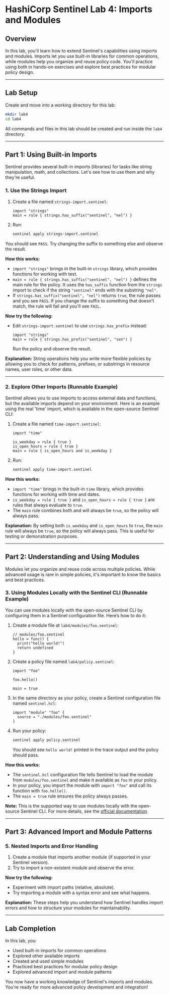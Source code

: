 # HashiCorp Sentinel Lab 4: Imports and Modules

## Overview
In this lab, you'll learn how to extend Sentinel's capabilities using imports and modules. Imports let you use built-in libraries for common operations, while modules help you organize and reuse policy code. You'll practice using both in hands-on exercises and explore best practices for modular policy design.

---

## Lab Setup

Create and move into a working directory for this lab:

```bash
mkdir lab4
cd lab4
```
All commands and files in this lab should be created and run inside the `lab4` directory.

---

## Part 1: Using Built-in Imports

Sentinel provides several built-in imports (libraries) for tasks like string manipulation, math, and collections. Let's see how to use them and why they're useful.

### 1. Use the Strings Import
1. Create a file named `strings-import.sentinel`:
   ```hcl
   import "strings"
   main = rule { strings.has_suffix("sentinel", "nel") }
   ```
2. Run:
   ```bash
   sentinel apply strings-import.sentinel
   ```
You should see `PASS`. Try changing the suffix to something else and observe the result.

**How this works:**
- `import "strings"` brings in the built-in `strings` library, which provides functions for working with text.
- `main = rule { strings.has_suffix("sentinel", "nel") }` defines the main rule for the policy. It uses the `has_suffix` function from the `strings` import to check if the string `"sentinel"` ends with the substring `"nel"`.
- If `strings.has_suffix("sentinel", "nel")` returns `true`, the rule passes and you see `PASS`. If you change the suffix to something that doesn't match, the rule will fail and you'll see `FAIL`.

**Now try the following:**
- Edit `strings-import.sentinel` to use `strings.has_prefix` instead:
  ```hcl
  import "strings"
  main = rule { strings.has_prefix("sentinel", "sen") }
  ```
  Run the policy and observe the result.

**Explanation:**
String operations help you write more flexible policies by allowing you to check for patterns, prefixes, or substrings in resource names, user roles, or other data.

---

### 2. Explore Other Imports (Runnable Example)
Sentinel allows you to use imports to access external data and functions, but the available imports depend on your environment. Here is an example using the real 'time' import, which is available in the open-source Sentinel CLI:

1. Create a file named `time-import.sentinel`:
   ```hcl
   import "time"

   is_weekday = rule { true }
   is_open_hours = rule { true }
   main = rule { is_open_hours and is_weekday }
   ```
2. Run:
   ```bash
   sentinel apply time-import.sentinel
   ```

**How this works:**
- `import "time"` brings in the built-in `time` library, which provides functions for working with time and dates.
- `is_weekday = rule { true }` and `is_open_hours = rule { true }` are rules that always evaluate to `true`.
- The `main` rule combines both and will always be `true`, so the policy will always pass.

**Explanation:**
By setting both `is_weekday` and `is_open_hours` to `true`, the `main` rule will always be `true`, so the policy will always pass. This is useful for testing or demonstration purposes.

---

## Part 2: Understanding and Using Modules

Modules let you organize and reuse code across multiple policies. While advanced usage is rare in simple policies, it's important to know the basics and best practices.

### 3. Using Modules Locally with the Sentinel CLI (Runnable Example)

You can use modules locally with the open-source Sentinel CLI by configuring them in a Sentinel configuration file. Here’s how to do it:

1. Create a module file at `lab4/modules/foo.sentinel`:
   ```hcl
   // modules/foo.sentinel
   hello = func() {
     print("hello world!")
     return undefined
   }
   ```

2. Create a policy file named `lab4/policy.sentinel`:
   ```hcl
   import "foo"

   foo.hello()

   main = true
   ```

3. In the same directory as your policy, create a Sentinel configuration file named `sentinel.hcl`:
   ```hcl
   import "module" "foo" {
     source = "./modules/foo.sentinel"
   }
   ```

4. Run your policy:
   ```bash
   sentinel apply policy.sentinel
   ```
   You should see `hello world!` printed in the trace output and the policy should pass.

**How this works:**
- The `sentinel.hcl` configuration file tells Sentinel to load the module from `modules/foo.sentinel` and make it available as `foo` in your policy.
- In your policy, you import the module with `import "foo"` and call its function with `foo.hello()`.
- The `main = true` rule ensures the policy always passes.

**Note:**
This is the supported way to use modules locally with the open-source Sentinel CLI. For more details, see the [official documentation](https://developer.hashicorp.com/sentinel/docs/extending/modules).

---

## Part 3: Advanced Import and Module Patterns

### 5. Nested Imports and Error Handling
1. Create a module that imports another module (if supported in your Sentinel version).
2. Try to import a non-existent module and observe the error.

**Now try the following:**
- Experiment with import paths (relative, absolute).
- Try importing a module with a syntax error and see what happens.

**Explanation:**
These steps help you understand how Sentinel handles import errors and how to structure your modules for maintainability.

---

## Lab Completion

In this lab, you:
- Used built-in imports for common operations
- Explored other available imports
- Created and used simple modules
- Practiced best practices for modular policy design
- Explored advanced import and module patterns

You now have a working knowledge of Sentinel's imports and modules. You're ready for more advanced policy development and integration! 